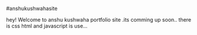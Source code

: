 #anshukushwahasite

hey! Welcome to anshu kushwaha portfolio site .its comming up soon..
there is css html and javascript is use...